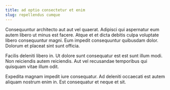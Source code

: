 ```yaml
---
title: ad optio consectetur et enim
slug: repellendus cumque
---
```


Consequuntur architecto aut aut vel quaerat. Adipisci qui aspernatur eum autem libero ut minus est facere. Atque et et dicta debitis culpa voluptate libero consequuntur magni. Eum impedit consequuntur quibusdam dolor. Dolorum et placeat sint sunt officia.

Facilis deleniti libero in. Ut dolore sunt consequatur est est sunt illum modi. Non reiciendis autem reiciendis. Aut vel recusandae temporibus qui quisquam vitae illum odit.

Expedita magnam impedit iure consequatur. Ad deleniti occaecati est autem aliquam nostrum enim in. Est consequatur et neque et sit.
